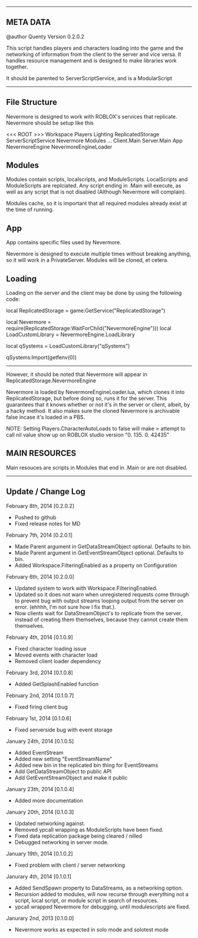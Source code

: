 ---------
META DATA
---------
@author Quenty
Version 0.2.0.2

This script handles players and characters loading into the game and the 
networking of information from the client to the server and vice versa. It 
handles resource management and is designed to make libraries work together.

It should be parented to ServerScriptService, and is a ModularScript

--------------
File Structure
--------------
Nevermore is designed to work with ROBLOX's services that replicate. Nevermore
should be setup like this

<<< ROOT >>>
	Workspace
	Players
	Lighting
	ReplicatedStorage
	ServerScriptService
		Nevermore
			Modules
				...
				Client.Main
				Server.Main
			App
				NevermoreEngine
				NevermoreEngineLoader

Modules
-------
Modules contain scripts, localscripts, and ModuleScripts. LocalScripts and 
ModuleScripts are replciated. Any script ending in .Main will execute, as well
as any script that is not disabled (Although Nevermore will complain).

Modules cache, so it is important that all required modules already exist at the
time of running.

App
---
App contains specific files used by Nevermore.


Nevermore is designed to execute multiple times without breaking anything, so it
will work in a PrivateServer. Modules will be cloned, et cetera.

Loading
-------
Loading on the server and the client may be done by using the following code:

local ReplicatedStorage = game:GetService("ReplicatedStorage")

local Nevermore         = require(ReplicatedStorage:WaitForChild("NevermoreEngine")))
local LoadCustomLibrary = NevermoreEngine.LoadLibrary

local qSystems          = LoadCustomLibrary("qSystems")

qSystems:Import(getfenv(0))

-----

However, it should be noted that Nevermore will appear in ReplicatedStorage.NevermoreEngine

Nevermore is loaded by NevermoreEngineLoader.lua, which clones it into ReplicatedStorage, but before doing
so, runs it for the server. This guarantees that it knows whether or not it's in the server or client, albeit,
by a hacky method. It also makes sure the cloned Nevermore is archivable false incase it's loaded in a PBS. 

NOTE: Setting Players.CharacterAutoLoads to false will make 
	> attempt to call nil value
show up on ROBLOX studio version "0. 135. 0. 42435"

MAIN RESOURCES
--------------
Main resouces are scripts in Modules that end in .Main or are not disabled. 

-------------------
Update / Change Log
-------------------
February 8th, 2014 [0.2.0.2]
- Pushed to github
- Fixed release notes for MD

February 7th, 2014 [0.2.0.1]
- Made Parent argument in GetDataStreamObject optional. Defaults to bin.
- Made Parent argument in GetEventStreamObject optional. Defaults to bin.
- Added Workspace.FilteringEnabled as a property on Configuration

February 6th, 2014 [0.2.0.0]
- Updated system to work with Workspace.FilteringEnabled. 
- Updated so it does not warn when unregistered requests come through to prevent bug with output streams looping output
  from the server on error. (ehhhh, I'm not sure how I fix that.).
- Now clients wait for DataStreamObject's to replicate from the server, instead of creating them themselves, because they
  cannot create them themselves. 

February 4th, 2014 [0.1.0.9]
- Fixed character loading issue
- Moved events with character load
- Removed client loader dependency

February 3rd, 2014 [0.1.0.8]
- Added GetSplashEnabled function

February 2nd, 2014 [0.1.0.7]
- Fixed firing client bug

February 1st, 2014 [0.1.0.6]
- Fixed serverside bug with event storage

January 24th, 2014 [0.1.0.5]
- Added EventStream 
- Added new setting "EventStreamName"
- Added new bin in the replicated bin thing for EventStreams
- Add GetDataStreamObject to public API
- Add GetEventStreamObject and make it public

January 23th, 2014 [0.1.0.4]
- Added more documentation

January 20th, 2014 [0.1.0.3]
- Updated networking against. 
- Removed ypcall wrapping as ModuleScripts have been fixed.
- Fixed data replication package being cleared / nilled
- Debugged networking in server mode. 

January 19th, 2014 [0.1.0.2]
- Fixed problem with client / server networking

Janurary 4th, 2014 [0.1.0.1]
- Added SendSpawn property to DataStreams, as a networking option.
- Recursion added to modules, will now recurse through everything not a script, local script, or module script in search
  of resources.
- ypcall wrapped Nevermore for debugging, until modulescripts are fixed.

Janurary 2nd, 2013 [0.1.0.0]
- Nevermore works as expected in solo mode and solotest mode


